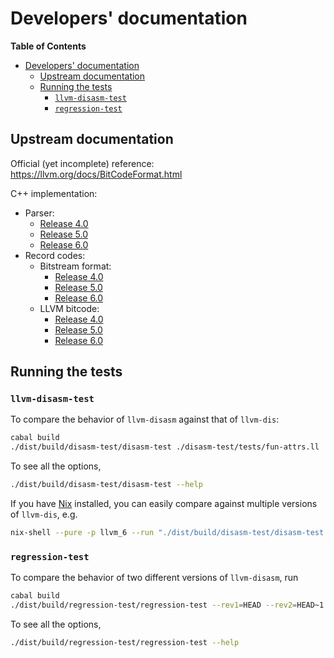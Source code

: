 # Developers' documentation

<!-- markdown-toc start - Don't edit this section. Run M-x markdown-toc-refresh-toc -->
**Table of Contents**

- [Developers' documentation](#developers-documentation)
    - [Upstream documentation](#upstream-documentation)
    - [Running the tests](#running-the-tests)
        - [`llvm-disasm-test`](#llvm-disasm-test)
        - [`regression-test`](#regression-test)
<!-- markdown-toc end -->

## Upstream documentation

Official (yet incomplete) reference: https://llvm.org/docs/BitCodeFormat.html

C++ implementation:
 + Parser:
   * [Release 4.0](https://github.com/llvm-mirror/llvm/blob/release_40/lib/Bitcode/Reader/BitcodeReader.cpp)
   * [Release 5.0](https://github.com/llvm-mirror/llvm/blob/release_50/lib/Bitcode/Reader/BitcodeReader.cpp)
   * [Release 6.0](https://github.com/llvm-mirror/llvm/blob/release_60/lib/Bitcode/Reader/BitcodeReader.cpp)
 + Record codes:
   * Bitstream format:
     - [Release 4.0](https://github.com/llvm-mirror/llvm/blob/release_40/include/llvm/Bitcode/BitCodes.h)
     - [Release 5.0](https://github.com/llvm-mirror/llvm/blob/release_50/include/llvm/Bitcode/BitCodes.h)
     - [Release 6.0](https://github.com/llvm-mirror/llvm/blob/release_60/include/llvm/Bitcode/BitCodes.h)
   * LLVM bitcode:
     - [Release 4.0](https://github.com/llvm-mirror/llvm/blob/release_40/include/llvm/Bitcode/LLVMBitCodes.h)
     - [Release 5.0](https://github.com/llvm-mirror/llvm/blob/release_50/include/llvm/Bitcode/LLVMBitCodes.h)
     - [Release 6.0](https://github.com/llvm-mirror/llvm/blob/release_60/include/llvm/Bitcode/LLVMBitCodes.h)

## Running the tests

### `llvm-disasm-test`

To compare the behavior of `llvm-disasm` against that of `llvm-dis`:
```bash
cabal build
./dist/build/disasm-test/disasm-test ./disasm-test/tests/fun-attrs.ll
```
To see all the options,
```bash
./dist/build/disasm-test/disasm-test --help
```

If you have [Nix](https://nixos.org/nix/) installed, you can easily compare
against multiple versions of `llvm-dis`, e.g.
```bash
nix-shell --pure -p llvm_6 --run "./dist/build/disasm-test/disasm-test ./disasm-test/tests/fun-attrs.ll"
```

### `regression-test`

To compare the behavior of two different versions of `llvm-disasm`, run
```bash
cabal build
./dist/build/regression-test/regression-test --rev1=HEAD --rev2=HEAD~1
```
To see all the options,
```bash
./dist/build/regression-test/regression-test --help
```

